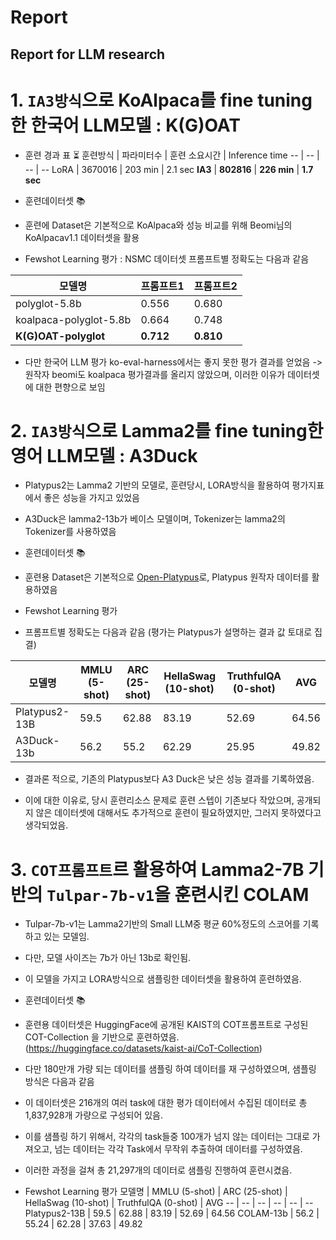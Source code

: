 # Report
Report for LLM research
---

# 1. `IA3방식`으로 KoAlpaca를 fine tuning한 한국어 LLM모델 : K(G)OAT
 
  - 훈련 경과 표 ⏳
훈련방식 | 파라미터수 | 훈련 소요시간 | Inference time
-- | -- | -- | --
LoRA | 3670016 | 203 min | 2.1 sec
**IA3** | **802816** | **226 min** | **1.7 sec**

 - 훈련데이터셋 📚

  - 훈련에 Dataset은 기본적으로 KoAlpaca와 성능 비교를 위해 Beomi님의 KoAlpacav1.1 데이터셋을 활용

  - Fewshot Learning 평가 : NSMC 데이터셋
프롬프트별 정확도는 다음과 같음

모델명 | 프롬프트1 | 프롬프트2
-- | -- | --
polyglot-5.8b| 0.556 | 0.680
koalpaca-polyglot-5.8b | 0.664 | 0.748
**K(G)OAT-polyglot** | **0.712** | **0.810**

 - 다만 한국어 LLM 평가 ko-eval-harness에서는 좋지 못한 평가 결과를 얻었음 -> 원작자 beomi도 koalpaca 평가결과를 올리지 않았으며, 이러한 이유가 데이터셋에 대한 편향으로 보임


# 2. `IA3방식`으로 Lamma2를 fine tuning한 영어 LLM모델 : A3Duck

- Platypus2는 Lamma2 기반의 모델로, 훈련당시, LORA방식을 활용하여 평가지표에서 좋은 성능을 가지고 있었음

- A3Duck은 lamma2-13b가 베이스 모델이며, Tokenizer는 lamma2의 Tokenizer를 사용하였음

 - 훈련데이터셋 📚

  - 훈련용 Dataset은 기본적으로 [Open-Platypus](https://huggingface.co/datasets/garage-bAInd/Open-Platypus)로, Platypus 원작자 데이터를 활용하였음

 
- Fewshot Learning 평가
 - 프롬프트별 정확도는 다음과 같음 (평가는 Platypus가 설명하는 결과 값 토대로 집결)

모델명 | MMLU (5-shot) | ARC (25-shot) | HellaSwag (10-shot) | TruthfulQA (0-shot) | AVG 
-- | -- | -- | -- | -- | -- 
Platypus2-13B | 59.5 | 62.88 | 83.19 | 52.69 | 64.56 
A3Duck-13b | 56.2 | 55.2 | 62.29 | 25.95 | 49.82 
 

- 결과론 적으로, 기존의 Platypus보다 A3 Duck은 낮은 성능 결과를 기록하였음.
  
- 이에 대한 이유로, 당시 훈련리소스 문제로 훈련 스텝이 기존보다 작았으며, 공개되지 않은 데이터셋에 대해서도 추가적으로 훈련이 필요하였지만, 그러지 못하였다고 생각되었음.


# 3. `COT프롬프트`르 활용하여 Lamma2-7B 기반의 `Tulpar-7b-v1`을 훈련시킨 COLAM


 - Tulpar-7b-v1는 Lamma2기반의 Small LLM중 평균 60%정도의 스코어를 기록하고 있는 모델임.

 - 다만, 모델 사이즈는 7b가 아닌 13b로 확인됨.

 - 이 모델을 가지고 LORA방식으로 샘플링한 데이터셋을 활용하여 훈련하였음.

 - 훈련데이터셋 📚
  - 훈련용 데이터셋은 HuggingFace에 공개된 KAIST의 COT프롬프트로 구성된 COT-Collection 을 기반으로 훈련하였음.(https://huggingface.co/datasets/kaist-ai/CoT-Collection)
  
  - 다만 180만개 가량 되는 데이터를 샘플링 하여 데이터를 재 구성하였으며, 샘플링 방식은 다음과 같음

   - 이 데이터셋은  216개의 여러 task에 대한 평가 데이터에서 수집된 데이터로 총 1,837,928개 가량으로 구성되어 있음.

   - 이를 샘플링 하기 위해서, 각각의 task들중 100개가 넘지 않는 데이터는 그대로 가져오고, 넘는 데이터는 각각 Task에서 무작위 추출하여 데이터를 구성하였음.

   - 이러한 과정을 걸쳐 총 21,297개의 데이터로 샘플링 진행하여 훈련시켰음.
  
   



- Fewshot Learning 평가
모델명 | MMLU (5-shot) | ARC (25-shot) | HellaSwag (10-shot) | TruthfulQA (0-shot) | AVG 
-- | -- | -- | -- | -- | -- 
Platypus2-13B | 59.5 | 62.88 | 83.19 | 52.69 | 64.56 
COLAM-13b | 56.2 | 55.24 | 62.28 | 37.63 | 49.82 
